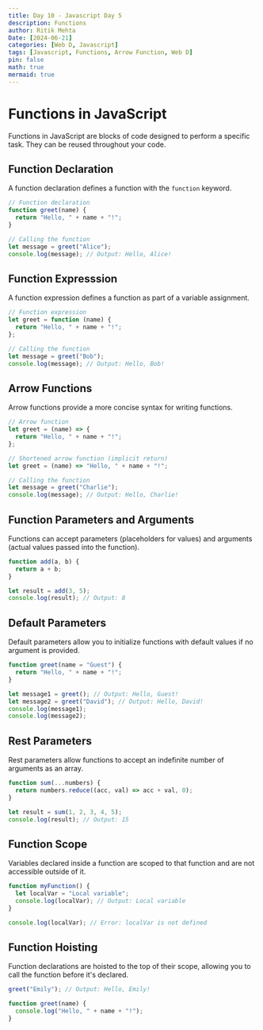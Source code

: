 ```yaml
---
title: Day 10 - Javascript Day 5
description: Functions
author: Ritik Mehta
Date: [2024-06-21]
categories: [Web D, Javascript]
tags: [Javascript, Functions, Arrow Function, Web D]
pin: false
math: true
mermaid: true
---
```


# Functions in JavaScript

Functions in JavaScript are blocks of code designed to perform a specific task. They can be reused throughout your code.

## Function Declaration

A function declaration defines a function with the `function` keyword.

```javascript
// Function declaration
function greet(name) {
  return "Hello, " + name + "!";
}

// Calling the function
let message = greet("Alice");
console.log(message); // Output: Hello, Alice!
```

## Function Expresssion

A function expression defines a function as part of a variable assignment.

```javascript
// Function expression
let greet = function (name) {
  return "Hello, " + name + "!";
};

// Calling the function
let message = greet("Bob");
console.log(message); // Output: Hello, Bob!
```

## Arrow Functions

Arrow functions provide a more concise syntax for writing functions.

```javascript
// Arrow function
let greet = (name) => {
  return "Hello, " + name + "!";
};

// Shortened arrow function (implicit return)
let greet = (name) => "Hello, " + name + "!";

// Calling the function
let message = greet("Charlie");
console.log(message); // Output: Hello, Charlie!
```

## Function Parameters and Arguments

Functions can accept parameters (placeholders for values) and arguments (actual values passed into the function).

```javascript
function add(a, b) {
  return a + b;
}

let result = add(3, 5);
console.log(result); // Output: 8
```

## Default Parameters

Default parameters allow you to initialize functions with default values if no argument is provided.

```javascript
function greet(name = "Guest") {
  return "Hello, " + name + "!";
}

let message1 = greet(); // Output: Hello, Guest!
let message2 = greet("David"); // Output: Hello, David!
console.log(message1);
console.log(message2);
```

## Rest Parameters

Rest parameters allow functions to accept an indefinite number of arguments as an array.

```javascript
function sum(...numbers) {
  return numbers.reduce((acc, val) => acc + val, 0);
}

let result = sum(1, 2, 3, 4, 5);
console.log(result); // Output: 15
```

## Function Scope

Variables declared inside a function are scoped to that function and are not accessible outside of it.

```javascript
function myFunction() {
  let localVar = "Local variable";
  console.log(localVar); // Output: Local variable
}

console.log(localVar); // Error: localVar is not defined
```

## Function Hoisting

Function declarations are hoisted to the top of their scope, allowing you to call the function before it's declared.

```javascript
greet("Emily"); // Output: Hello, Emily!

function greet(name) {
  console.log("Hello, " + name + "!");
}
```
